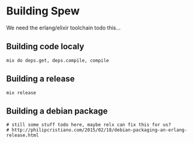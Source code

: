 # Building Spew

We need the erlang/elixir toolchain todo this...

## Building code localy

```
mix do deps.get, deps.compile, compile 
```

## Building a release

```
mix release
```

## Building a debian package

```
# still some stuff todo here, maybe relx can fix this for us?
# http://philipcristiano.com/2015/02/18/debian-packaging-an-erlang-release.html
```
